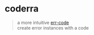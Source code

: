 # coderra

> a more intuitive [err-code](https://github.com/IndigoUnited/js-err-code)<br/>
> create error instances with a code
